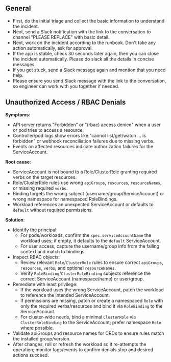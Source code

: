 ## General

- First, do the initial triage and collect the basic information to understand the incident.
- Next, send a Slack notification with the link to the conversation to channel "PLEASE REPLACE" with basic detail.
- Next, work on the incident according to the runbook. Don't take any action automatically, ask for approval.
- If the app is stable, check 30 seconds later again, then you can close the incident automatically. Please do slack all the details in concise messages.
- If you get stuck, send a Slack message again and mention that you need help.
- Please ensure you send Slack message with the link to the conversation, so engineer can work with you together if needed.

## Unauthorized Access / RBAC Denials

**Symptoms**:

- API server returns "Forbidden" or "(rbac) access denied" when a user or pod tries to access a resource.
- Controller/pod logs show errors like "cannot list/get/watch … is forbidden" or webhook reconciliation failures due to missing verbs.
- Events on affected resources indicate authorization failures for the ServiceAccount.

**Root cause**:

- ServiceAccount is not bound to a Role/ClusterRole granting required verbs on the target resources.
- Role/ClusterRole rules use wrong `apiGroups`, `resources`, `resourceNames`, or missing required `verbs`.
- Binding targets the wrong subject (username/group/ServiceAccount) or wrong namespace for namespaced RoleBindings.
- Workload references an unexpected ServiceAccount or defaults to `default` without required permissions.

**Solution**:

- Identify the principal:
  - For pods/workloads, confirm the `spec.serviceAccountName` the workload uses; if empty, it defaults to the `default` ServiceAccount.
  - For user access, capture the username/group info from the failing context and match to bindings.
- Inspect RBAC objects:
  - Review relevant `Role`/`ClusterRole` rules to ensure correct `apiGroups`, `resources`, `verbs`, and optional `resourceNames`.
  - Verify `RoleBinding`/`ClusterRoleBinding` subjects reference the correct ServiceAccount (namespace/name) or user/group.
- Remediate with least privilege:
  - If the workload uses the wrong ServiceAccount, patch the workload to reference the intended ServiceAccount.
  - If permissions are missing, patch or create a namespaced `Role` with only the required verbs/resources and bind it via `RoleBinding` to the ServiceAccount.
  - For cluster-wide needs, bind a minimal `ClusterRole` via `ClusterRoleBinding` to the ServiceAccount; prefer namespace `Role` where possible.
- Validate apiGroups and resource names for CRDs to ensure rules match the installed group/version.
- After changes, roll or refresh the workload so it re-attempts the operation; monitor logs/events to confirm denials stop and desired actions succeed.
